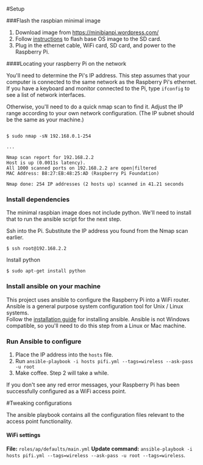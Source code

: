 

#Setup

###Flash the raspbian minimal image

1. Download image from https://minibianpi.wordpress.com/
2. Follow [instructions](http://elinux.org/RPi_Easy_SD_Card_Setup#Using_the_Linux_command_line) to flash base OS image to the SD card. 
3. Plug in the ethernet cable, WiFi card, SD card, and power to the Raspberry Pi.


####Locating your raspberry Pi on the network

You'll need to determine the Pi's IP address.
This step assumes that your computer is connected to the same network as the Raspberry Pi's ethernet. 
If you have a keyboard and monitor connected to the Pi, type `ifconfig` to see a list of network interfaces. 

Otherwise, you'll need to do a quick nmap scan to find it. Adjust the IP range according to your own network configuration. (The IP subnet should be the same as your machine.)

```

$ sudo nmap -sN 192.168.0.1-254

...

Nmap scan report for 192.168.2.2
Host is up (0.0011s latency).
All 1000 scanned ports on 192.168.2.2 are open|filtered
MAC Address: B8:27:EB:48:25:AD (Raspberry Pi Foundation)

Nmap done: 254 IP addresses (2 hosts up) scanned in 41.21 seconds
```

### Install dependencies
The minimal raspbian image does not include python. We'll need to install that to run the ansible script for the next step.

Ssh into the Pi.
Substitute the IP address you found from the Nmap scan earlier.
```
$ ssh root@192.168.2.2

```
Install python
```
$ sudo apt-get install python

```

### Install ansible on your machine
This project uses ansible to configure the Raspberry Pi into a WiFi router. Ansible is a general purpose system configuration tool for Unix / Linux systems.  
Follow the [installation guide](https://docs.ansible.com/ansible/intro_installation.html) for installing ansible. Ansible is not Windows compatible, so you'll need to do this step from a Linux or Mac machine.


### Run Ansible to configure

1. Place the IP address into the `hosts` file.
2. Run `ansible-playbook -i hosts pifi.yml --tags=wireless --ask-pass -u root`
3. Make coffee.  Step 2 will take a while.

If you don't see any red error messages, your Raspberry Pi has been successfully configured as a WiFi access point.  

#Tweaking configurations 

The ansible playbook contains all the configuration files relevant to the access point functionality. 

#### WiFi settings
__File:__ `roles/ap/defaults/main.yml`
__Update command:__ `ansible-playbook -i hosts pifi.yml --tags=wireless --ask-pass -u root --tags=wireless`.

